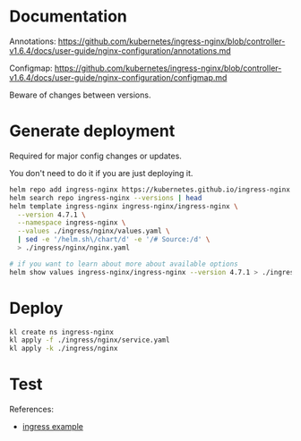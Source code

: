 
# Documentation

Annotations:
https://github.com/kubernetes/ingress-nginx/blob/controller-v1.6.4/docs/user-guide/nginx-configuration/annotations.md

Configmap:
https://github.com/kubernetes/ingress-nginx/blob/controller-v1.6.4/docs/user-guide/nginx-configuration/configmap.md

Beware of changes between versions.

# Generate deployment

Required for major config changes or updates.

You don't need to do it if you are just deploying it.

```bash
helm repo add ingress-nginx https://kubernetes.github.io/ingress-nginx
helm search repo ingress-nginx --versions | head
helm template ingress-nginx ingress-nginx/ingress-nginx \
  --version 4.7.1 \
  --namespace ingress-nginx \
  --values ./ingress/nginx/values.yaml \
  | sed -e '/helm.sh\/chart/d' -e '/# Source:/d' \
  > ./ingress/nginx/nginx.yaml

# if you want to learn about more about available options
helm show values ingress-nginx/ingress-nginx --version 4.7.1 > ./ingress/nginx/default-values.yaml
```

# Deploy

```bash
kl create ns ingress-nginx
kl apply -f ./ingress/nginx/service.yaml
kl apply -k ./ingress/nginx
```

# Test

References:
- [ingress example](../../test/ingress/readme.md)
